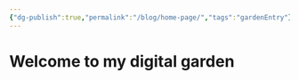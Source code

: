 ```yaml
---
{"dg-publish":true,"permalink":"/blog/home-page/","tags":"gardenEntry"}
---
```



# Welcome to my digital garden


